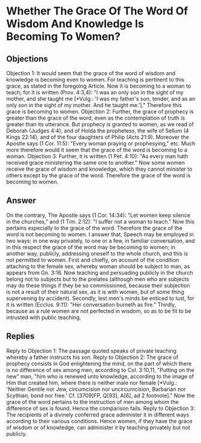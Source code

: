 # Whether The Grace Of The Word Of Wisdom And Knowledge Is Becoming To Women?
## Objections
Objection 1: It would seem that the grace of the word of wisdom and knowledge is becoming even to women. For teaching is pertinent to this grace, as stated in the foregoing Article. Now it is becoming to a woman to teach; for it is written (Prov. 4:3,4): "I was an only son in the sight of my mother, and she taught me [*Vulg.: 'I was my father's son, tender, and as an only son in the sight of my mother. And he taught me.']." Therefore this grace is becoming to women.
Objection 2: Further, the grace of prophecy is greater than the grace of the word, even as the contemplation of truth is greater than its utterance. But prophecy is granted to women, as we read of Deborah (Judges 4:4), and of Holda the prophetess, the wife of Sellum (4 Kings 22:14), and of the four daughters of Philip (Acts 21:9). Moreover the Apostle says (1 Cor. 11:5): "Every woman praying or prophesying," etc. Much more therefore would it seem that the grace of the word is becoming to a woman.
Objection 3: Further, it is written (1 Pet. 4:10): "As every man hath received grace ministering the same one to another." Now some women receive the grace of wisdom and knowledge, which they cannot minister to others except by the grace of the word. Therefore the grace of the word is becoming to women.
## Answer
On the contrary, The Apostle says (1 Cor. 14:34): "Let women keep silence in the churches," and (1 Tim. 2:12): "I suffer not a woman to teach." Now this pertains especially to the grace of the word. Therefore the grace of the word is not becoming to women.
I answer that, Speech may be employed in two ways: in one way privately, to one or a few, in familiar conversation, and in this respect the grace of the word may be becoming to women; in another way, publicly, addressing oneself to the whole church, and this is not permitted to women. First and chiefly, on account of the condition attaching to the female sex, whereby woman should be subject to man, as appears from Gn. 3:16. Now teaching and persuading publicly in the church belong not to subjects but to the prelates (although men who are subjects may do these things if they be so commissioned, because their subjection is not a result of their natural sex, as it is with women, but of some thing supervening by accident). Secondly, lest men's minds be enticed to lust, for it is written (Ecclus. 9:11): "Her conversation burneth as fire." Thirdly, because as a rule women are not perfected in wisdom, so as to be fit to be intrusted with public teaching.
## Replies
Reply to Objection 1: The passage quoted speaks of private teaching whereby a father instructs his son.
Reply to Objection 2: The grace of prophecy consists in God enlightening the mind, on the part of which there is no difference of sex among men, according to Col. 3:10,11, "Putting on the new" man, "him who is renewed unto knowledge, according to the image of Him that created him, where there is neither male nor female [*Vulg.: 'Neither Gentile nor Jew, circumcision nor uncircumcision, Barbarian nor Scythian, bond nor free.' Cf. [3709]FP, Q[93], A[6], ad 2 footnote]." Now the grace of the word pertains to the instruction of men among whom the difference of sex is found. Hence the comparison fails.
Reply to Objection 3: The recipients of a divinely conferred grace administer it in different ways according to their various conditions. Hence women, if they have the grace of wisdom or of knowledge, can administer it by teaching privately but not publicly.